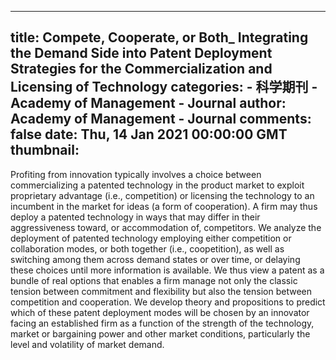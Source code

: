 
---
title: Compete, Cooperate, or Both_ Integrating the Demand Side into Patent Deployment Strategies for the Commercialization and Licensing of Technology
categories: 
    - 科学期刊
    - Academy of Management - Journal
author: Academy of Management - Journal
comments: false
date: Thu, 14 Jan 2021 00:00:00 GMT
thumbnail: 
---

<div>   
<p>Profiting from innovation typically involves a choice between commercializing a patented technology in the product market to exploit proprietary advantage (i.e., competition) or licensing the technology to an incumbent in the market for ideas (a form of cooperation). A firm may thus deploy a patented technology in ways that may differ in their aggressiveness toward, or accommodation of, competitors. We analyze the deployment of patented technology employing either competition or collaboration modes, or both together (i.e., coopetition), as well as switching among them across demand states or over time, or delaying these choices until more information is available. We thus view a patent as a bundle of real options that enables a firm manage not only the classic tension between commitment and flexibility but also the tension between competition and cooperation. We develop theory and propositions to predict which of these patent deployment modes will be chosen by an innovator facing an established firm as a function of the strength of the technology, market or bargaining power and other market conditions, particularly the level and volatility of market demand.</p>  
</div>
            